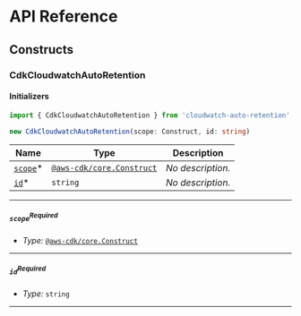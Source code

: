 # API Reference <a name="API Reference" id="api-reference"></a>

## Constructs <a name="Constructs" id="constructs"></a>

### CdkCloudwatchAutoRetention <a name="cloudwatch-auto-retention.CdkCloudwatchAutoRetention" id="cloudwatchautoretentioncdkcloudwatchautoretention"></a>

#### Initializers <a name="cloudwatch-auto-retention.CdkCloudwatchAutoRetention.Initializer" id="cloudwatchautoretentioncdkcloudwatchautoretentioninitializer"></a>

```typescript
import { CdkCloudwatchAutoRetention } from 'cloudwatch-auto-retention'

new CdkCloudwatchAutoRetention(scope: Construct, id: string)
```

| **Name** | **Type** | **Description** |
| --- | --- | --- |
| [`scope`](#cloudwatchautoretentioncdkcloudwatchautoretentionparameterscope)<span title="Required">*</span> | [`@aws-cdk/core.Construct`](#@aws-cdk/core.Construct) | *No description.* |
| [`id`](#cloudwatchautoretentioncdkcloudwatchautoretentionparameterid)<span title="Required">*</span> | `string` | *No description.* |

---

##### `scope`<sup>Required</sup> <a name="cloudwatch-auto-retention.CdkCloudwatchAutoRetention.parameter.scope" id="cloudwatchautoretentioncdkcloudwatchautoretentionparameterscope"></a>

- *Type:* [`@aws-cdk/core.Construct`](#@aws-cdk/core.Construct)

---

##### `id`<sup>Required</sup> <a name="cloudwatch-auto-retention.CdkCloudwatchAutoRetention.parameter.id" id="cloudwatchautoretentioncdkcloudwatchautoretentionparameterid"></a>

- *Type:* `string`

---








